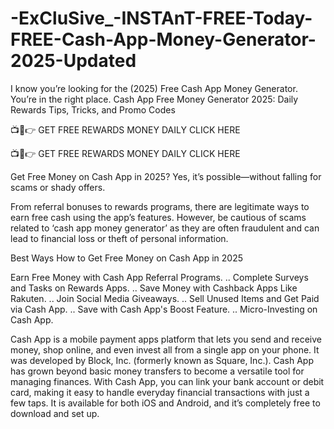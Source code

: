 # -ExCluSive_-INSTAnT-FREE-Today-FREE-Cash-App-Money-Generator-2025-Updated
I know you’re looking for the (2025) Free Cash App Money Generator. You’re in the right place. Cash App Free Money Generator 2025: Daily Rewards Tips, Tricks, and Promo Codes

📺📱👉 GET FREE REWARDS MONEY DAILY CLICK HERE

📺📱👉 GET FREE REWARDS MONEY DAILY CLICK HERE

Get Free Money on Cash App in 2025? Yes, it’s possible—without falling for scams or shady offers.

From referral bonuses to rewards programs, there are legitimate ways to earn free cash using the app’s features. However, be cautious of scams related to ‘cash app money generator’ as they are often fraudulent and can lead to financial loss or theft of personal information.

Best Ways How to Get Free Money on Cash App in 2025

Earn Free Money with Cash App Referral Programs. .. Complete Surveys and Tasks on Rewards Apps. .. Save Money with Cashback Apps Like Rakuten. .. Join Social Media Giveaways. .. Sell Unused Items and Get Paid via Cash App. .. Save with Cash App's Boost Feature. .. Micro-Investing on Cash App.

Cash App is a mobile payment apps platform that lets you send and receive money, shop online, and even invest all from a single app on your phone. It was developed by Block, Inc. (formerly known as Square, Inc.). Cash App has grown beyond basic money transfers to become a versatile tool for managing finances. With Cash App, you can link your bank account or debit card, making it easy to handle everyday financial transactions with just a few taps. It is available for both iOS and Android, and it’s completely free to download and set up.
